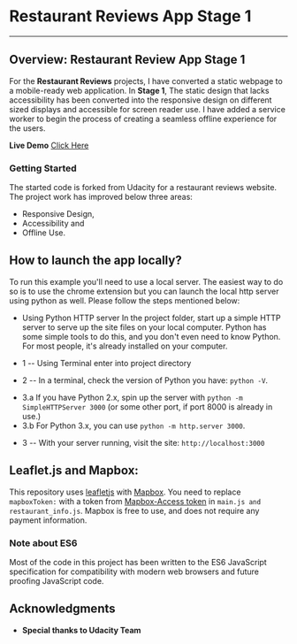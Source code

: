 # Restaurant Reviews App Stage 1
---

## Overview: Restaurant Review App Stage 1

For the **Restaurant Reviews** projects, I have converted a static webpage to a mobile-ready web application.
In **Stage 1**, The static design that lacks accessibility has been converted into the responsive design on different sized displays and accessible for screen reader use. I have added a service worker to begin the process of creating a seamless offline experience for the users.

**Live Demo** [Click Here](https://phanindrakoka09.github.io/mws-restaurant-stage-1/)

### Getting Started

The started code is forked from Udacity for a restaurant reviews website.
The project work has improved below three areas:
- Responsive Design,
- Accessibility and
- Offline Use.

## How to launch the app locally?
To run this example you'll need to use a local server. The easiest way to do so is to use the chrome extension but
you can launch the local http server using python as well. Please follow the steps mentioned below:

* Using Python HTTP server
In the project folder, start up a simple HTTP server to serve up the site files on your local computer. Python has some simple tools to do this, and you don't even need to know Python. For most people, it's already installed on your computer.

* 1 -- Using Terminal enter into project directory
* 2 -- In a terminal, check the version of Python you have: `python -V`.
- 3.a If you have Python 2.x, spin up the server with `python -m SimpleHTTPServer 3000` (or some other port, if port 8000 is already in use.)
- 3.b For Python 3.x, you can use `python -m http.server 3000`.

* 3 -- With your server running, visit the site: `http://localhost:3000`

## Leaflet.js and Mapbox:

This repository uses [leafletjs](https://leafletjs.com/) with [Mapbox](https://www.mapbox.com/). You need to replace `mapboxToken:` with a token from [Mapbox-Access token](https://www.mapbox.com/help/how-access-tokens-work/) in `main.js and restaurant_info.js`. Mapbox is free to use, and does not require any payment information.

### Note about ES6

Most of the code in this project has been written to the ES6 JavaScript specification for compatibility with modern web browsers and future proofing JavaScript code.

## Acknowledgments
* **Special thanks to Udacity Team**


